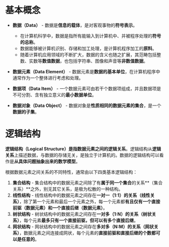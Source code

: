# 基本概念

- **数据（Data）** - 数据是**信息的载体**，是对客观事物的**符号表示**。
  - 在计算机科学中，数据是指所有能输入到计算机中、并被程序处理的**符号的总称**。
  - 数据能够被计算机识别、存储和加工处理，是计算机程序加工的**原料**。
  - 随着计算机应用领域的不断扩大，数据的含义也随之扩展，其范畴包括整数、实数等**数值数据**，也包括字符串、图像和声音等**非数值数据**。

- **数据元素（Data Element）** - 数据元素是**数据的基本单位**，在计算机程序中通常作为一个整体进行考虑和处理。
- **数据项（Data Item）** - 一个数据元素可由若干个数据项组成，并且数据项是不可分割、含有独立意义的**最小数据单位**。
- **数据对象（Data Object）** - 数据对象是**性质相同的数据元素的集合**，是一个**数据的子集**。

# 逻辑结构

**逻辑结构（Logical Structure）**是指**数据元素之间的逻辑关系**。逻辑结构从**逻辑关系**上描述数据，与数据的存储无关，是独立于计算机的。数据的逻辑结构可以看作是**从具体问题抽象出来的数学模型**。

根据数据元素之间关系的不同特性，通常由以下四类基本逻辑结构：

1. **集合结构** - 集合结构中的数据元素之间除了有**属于同一个集合**的关系**（集合关系）**之外，别无其它关系，是极为松散的一种结构。
2. **线性结构** - 线性结构中的数据元素之间存在**一对一（1:1）**的关系**（线性关系）**，除了第一个元素和最后一个元素之外，每一个元素都**有且仅有一个直接前驱（数据元素）和一个直接后继（数据元素）**。
3. **树状结构** - 树状结构中的数据元素之间存在**一对多（1:N）**的关系**（树状关系）**，每个元素**最多只有一个直接前驱，但可以有多个直接后继**。
4. **网状结构** - 网状结构中的数据元素之间存在**多对多（N:M）**的关系**（网状关系）**，数据元素之间连接成网状，每个元素的**直接前驱和直接后继的个数都可以是任意的**。